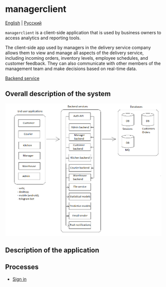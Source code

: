 # managerclient

[English](managerclient.md) | [Русский](managerclient.ru.md)

`managerclient` is a client-side application that is used by business owners to access analytics and reporting tools.

The client-side app used by managers in the delivery service company allows them to view and manage all aspects of the delivery service, including incoming orders, inventory levels, employee schedules, and customer feedback. 
They can also communicate with other members of the management team and make decisions based on real-time data.

[Backend service](../backend/managerbackend.md)

## Overall description of the system 

![system_overall](../img/system_overall.png)

## Description of the application

## Processes 

- [Sign in](../processes/auth/signin.md)
